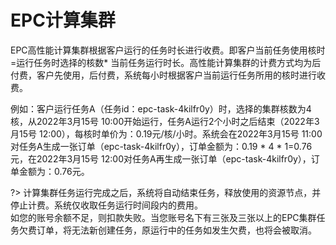 # EPC计算集群

EPC高性能计算集群根据客户运行的任务时长进行收费。即客户当前任务使用核时=运行任务时选择的核数* 当前任务运行时长。高性能计算集群的计费方式均为后付费，客户先使用，后付费，系统每小时根据客户当前运行任务所用的核时进行收费。

例如：客户运行任务A（任务id：epc-task-4kilfr0y）时，选择的集群核数为4核，从2022年3月15号 10:00开始运行，任务A运行2个小时之后结束（2022年3月15号 12:00），每核时单价为：0.19元/核/小时。系统会在2022年3月15号 11:00对任务A生成一张订单（epc-task-4kilfr0y），订单金额为：0.19 * 4 * 1=0.76元，在2022年3月15号 12:00对任务A再生成一张订单（epc-task-4kilfr0y），订单金额为：0.76元。


?> 计算集群任务运行完成之后，系统将自动结束任务，释放使用的资源节点，并停止计费。系统仅收取任务运行时间段内的费用。<br>
   如您的账号余额不足，则扣款失败。当您账号名下有三张及三张以上的EPC集群任务欠费订单，将无法新创建任务，原运行中的任务如发生欠费，也将会被取消。
   


